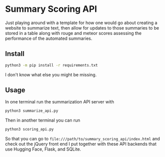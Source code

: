 # Summary Scoring API

Just playing around with a template for how one would go about creating a website to summarize text, then allow for updates to those summaries to be stored in a table along with rouge and meteor scores assessing the performance of the automated summaries.

## Install
```bash
python3 -m pip install -r requirements.txt
```
I don't know what else you might be missing.

## Usage  

In one terminal run the summarization API server with
```bash
python3 summarize_api.py
```
Then in another terminal you can run
```bash
python3 scoring_api.py
```
So that you can go to `file:///path/to/summary_scoring_api/index.html` and check out the jQuery front end I put together with these API backends that use Hugging Face, Flask, and SQLite.
